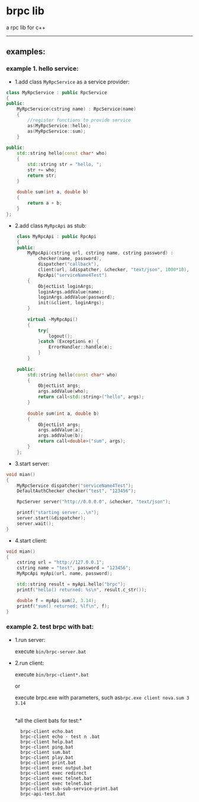 brpc lib
=====
a rpc lib for c++

---

## examples:

### example 1. hello service:

* 1.add class `MyRpcService` as a service provider:
```c++
class MyRpcService : public RpcService
{
public:
	MyRpcService(cstring name) : RpcService(name)
	{
		//register functions to provide service
		as(MyRpcService::hello);
		as(MyRpcService::sum);
	}
	
public:
	std::string hello(const char* who)
	{
		std::string str = "hello, ";
		str += who;
		return str;
	}
	
	double sum(int a, double b)
	{
		return a + b;
	}
};
```

* 2.add class `MyRpcApi` as stub:
```c++
	class MyRpcApi : public RpcApi
	{
	public:
		MyRpcApi(cstring url, cstring name, cstring password) : 
			checker(name, password),
			dispatcher("callback"),
			client(url, &dispatcher, &checker, "text/json", 1000*10),
			RpcApi("serviceName4Test")
		{
			ObjectList loginArgs;
			loginArgs.addValue(name);
			loginArgs.addValue(password);
			init(&client, loginArgs);
		}
		
		virtual ~MyRpcApi()
		{
			try{
				logout();
			}catch (Exception& e) {
				ErrorHandler::handle(e);
			}
		}
		
	public:
		std::string hello(const char* who)
		{
			ObjectList args;
			args.addValue(who);
			return call<std::string>("hello", args);
		}
		
		double sum(int a, double b)
		{
			ObjectList args;
			args.addValue(a);
			args.addValue(b);
			return call<double>("sum", args);
		}
	};
```

* 3.start server:
```c++
void mian()
{
	MyRpcService dispatcher("serviceName4Test");
	DefaultAuthChecker checker("test", "123456");

	RpcServer server("http://0.0.0.0", &checker, "text/json");

	printf("starting server...\n");
	server.start(&dispatcher);
	server.wait();
}
```

* 4.start client:
```c++
void mian()
{
	cstring url = "http://127.0.0.1";
	cstring name = "test", password = "123456";
	MyRpcApi myApi(url, name, password);

	std::string result = myApi.hello("brpc");
	printf("hello() returned: %s\n", result.c_str());

	double f = myApi.sum(2, 3.14);
	printf("sum() returned: %lf\n", f);
}
```

### example 2. test brpc with bat:

* 1.run server:

    execute `bin/brpc-server.bat`

* 2.run client:

    execute `bin/brpc-client*.bat`
	
	or
	
	execute brpc.exe with parameters, such as`brpc.exe client nova.sum 3 3.14`
	
	<br/>
	*all the client bats for test:*

		brpc-client echo.bat
		brpc-client echo - test n .bat
		brpc-client help.bat
		brpc-client ping.bat
		brpc-client sum.bat
		brpc-client play.bat
		brpc-client print.bat
		brpc-client exec output.bat
		brpc-client exec redirect
		brpc-client exec telnet.bat
		brpc-client exec telnet.bat
		brpc-client sub-sub-service-print.bat
		brpc-api-test.bat

